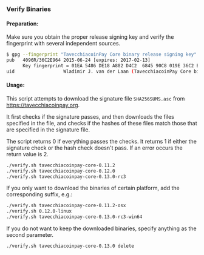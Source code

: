 ### Verify Binaries

#### Preparation:

Make sure you obtain the proper release signing key and verify the fingerprint with several independent sources.

```sh
$ gpg --fingerprint "TavecchiacoinPay Core binary release signing key"
pub   4096R/36C2E964 2015-06-24 [expires: 2017-02-13]
      Key fingerprint = 01EA 5486 DE18 A882 D4C2  6845 90C8 019E 36C2 E964
uid                  Wladimir J. van der Laan (TavecchiacoinPay Core binary release signing key) <laanwj@gmail.com>
```

#### Usage:

This script attempts to download the signature file `SHA256SUMS.asc` from https://tavecchiacoinpay.org.

It first checks if the signature passes, and then downloads the files specified in the file, and checks if the hashes of these files match those that are specified in the signature file.

The script returns 0 if everything passes the checks. It returns 1 if either the signature check or the hash check doesn't pass. If an error occurs the return value is 2.


```sh
./verify.sh tavecchiacoinpay-core-0.11.2
./verify.sh tavecchiacoinpay-core-0.12.0
./verify.sh tavecchiacoinpay-core-0.13.0-rc3
```

If you only want to download the binaries of certain platform, add the corresponding suffix, e.g.:

```sh
./verify.sh tavecchiacoinpay-core-0.11.2-osx
./verify.sh 0.12.0-linux
./verify.sh tavecchiacoinpay-core-0.13.0-rc3-win64
```

If you do not want to keep the downloaded binaries, specify anything as the second parameter.

```sh
./verify.sh tavecchiacoinpay-core-0.13.0 delete
```
